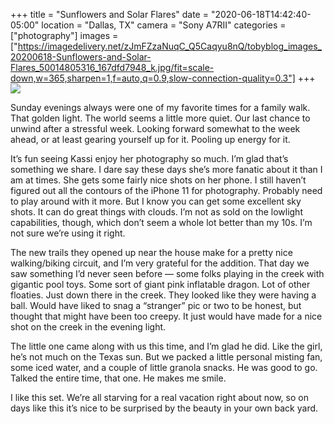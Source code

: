 +++
title = "Sunflowers and Solar Flares"
date = "2020-06-18T14:42:40-05:00"
location = "Dallas, TX"
camera = "Sony A7RII"
categories = ["photography"]
images = ["https://imagedelivery.net/zJmFZzaNuqC_Q5Caqyu8nQ/tobyblog_images_20200618-Sunflowers-and-Solar-Flares_50014805316_167dfd7948_k.jpg/fit=scale-down,w=365,sharpen=1,f=auto,q=0.9,slow-connection-quality=0.3"]
+++
![](https://imagedelivery.net/zJmFZzaNuqC_Q5Caqyu8nQ/tobyblog_images_20200618-Sunflowers-and-Solar-Flares_50014805316_167dfd7948_k.jpg/fit=scale-down,w=780,sharpen=1,f=auto,q=0.9,slow-connection-quality=0.3) 
<!--more-->
Sunday evenings always were one of my favorite times for a family walk. That golden light. The world seems a little more quiet. Our last chance to unwind after a stressful week. Looking forward somewhat to the week ahead, or at least gearing yourself up for it. Pooling up energy for it.

It’s fun seeing Kassi enjoy her photography so much. I’m glad that’s something we share. I dare say these days she’s more fanatic about it than I am at times. She gets some fairly nice shots on her phone. I still haven’t figured out all the contours of the iPhone 11 for photography. Probably need to play around with it more. But I know you can get some excellent sky shots. It can do great things with clouds. I’m not as sold on the lowlight capabilities, though, which don’t seem a whole lot better than my 10s. I’m not sure we’re using it right.

The new trails they opened up near the house make for a pretty nice walking/biking circuit, and I’m very grateful for the addition. That day we saw something I’d never seen before — some folks playing in the creek with gigantic pool toys. Some sort of giant pink inflatable dragon. Lot of other floaties. Just down there in the creek. They looked like they were having a ball. Would have liked to snag a “stranger” pic or two to be honest, but thought that might have been too creepy. It just would have made for a nice shot on the creek in the evening light.

The little one came along with us this time, and I’m glad he did. Like the girl, he’s not much on the Texas sun. But we packed a little personal misting fan, some iced water, and a couple of little granola snacks. He was good to go. Talked the entire time, that one. He makes me smile.

I like this set. We’re all starving for a real vacation right about now, so on days like this it’s nice to be surprised by the beauty in your own back yard.

<div id="mygallery">
		<a class="swipebox" href="https://imagedelivery.net/zJmFZzaNuqC_Q5Caqyu8nQ/tobyblog_images_20200618-Sunflowers-and-Solar-Flares_50014275863_95f58784b9_k.jpg/fit=scale-down,w=1024,sharpen=1,f=auto,q=0.9,slow-connection-quality=0.3">
			    <img alt="" src="https://imagedelivery.net/zJmFZzaNuqC_Q5Caqyu8nQ/tobyblog_images_20200618-Sunflowers-and-Solar-Flares_50014275863_95f58784b9_k.jpg/fit=scale-down,w=365,sharpen=1,f=auto,q=0.9,slow-connection-quality=0.3"></a>
		<a class="swipebox" href="https://imagedelivery.net/zJmFZzaNuqC_Q5Caqyu8nQ/tobyblog_images_20200618-Sunflowers-and-Solar-Flares_50014806056_b2ee65432f_k.jpg/fit=scale-down,w=1024,sharpen=1,f=auto,q=0.9,slow-connection-quality=0.3">
			    <img alt="" src="https://imagedelivery.net/zJmFZzaNuqC_Q5Caqyu8nQ/tobyblog_images_20200618-Sunflowers-and-Solar-Flares_50014806056_b2ee65432f_k.jpg/fit=scale-down,w=365,sharpen=1,f=auto,q=0.9,slow-connection-quality=0.3"></a>
		<a class="swipebox" href="https://imagedelivery.net/zJmFZzaNuqC_Q5Caqyu8nQ/tobyblog_images_20200618-Sunflowers-and-Solar-Flares_50014806226_048c42ed0a_k.jpg/fit=scale-down,w=1024,sharpen=1,f=auto,q=0.9,slow-connection-quality=0.3">
			    <img alt="" src="https://imagedelivery.net/zJmFZzaNuqC_Q5Caqyu8nQ/tobyblog_images_20200618-Sunflowers-and-Solar-Flares_50014806226_048c42ed0a_k.jpg/fit=scale-down,w=365,sharpen=1,f=auto,q=0.9,slow-connection-quality=0.3"></a>
		<a class="swipebox" href="https://imagedelivery.net/zJmFZzaNuqC_Q5Caqyu8nQ/tobyblog_images_20200618-Sunflowers-and-Solar-Flares_50014276158_8257646f75_k.jpg/fit=scale-down,w=1024,sharpen=1,f=auto,q=0.9,slow-connection-quality=0.3">
			    <img alt="" src="https://imagedelivery.net/zJmFZzaNuqC_Q5Caqyu8nQ/tobyblog_images_20200618-Sunflowers-and-Solar-Flares_50014276158_8257646f75_k.jpg/fit=scale-down,w=365,sharpen=1,f=auto,q=0.9,slow-connection-quality=0.3"></a>
		<a class="swipebox" href="https://imagedelivery.net/zJmFZzaNuqC_Q5Caqyu8nQ/tobyblog_images_20200618-Sunflowers-and-Solar-Flares_50014276003_dba37a54dc_k.jpg/fit=scale-down,w=1024,sharpen=1,f=auto,q=0.9,slow-connection-quality=0.3">
			    <img alt="" src="https://imagedelivery.net/zJmFZzaNuqC_Q5Caqyu8nQ/tobyblog_images_20200618-Sunflowers-and-Solar-Flares_50014276003_dba37a54dc_k.jpg/fit=scale-down,w=365,sharpen=1,f=auto,q=0.9,slow-connection-quality=0.3"></a>
		<a class="swipebox" href="https://imagedelivery.net/zJmFZzaNuqC_Q5Caqyu8nQ/tobyblog_images_20200618-Sunflowers-and-Solar-Flares_50014805956_f08c965505_k.jpg/fit=scale-down,w=1024,sharpen=1,f=auto,q=0.9,slow-connection-quality=0.3">
			    <img alt="" src="https://imagedelivery.net/zJmFZzaNuqC_Q5Caqyu8nQ/tobyblog_images_20200618-Sunflowers-and-Solar-Flares_50014805956_f08c965505_k.jpg/fit=scale-down,w=365,sharpen=1,f=auto,q=0.9,slow-connection-quality=0.3"></a>
		<a class="swipebox" href="https://imagedelivery.net/zJmFZzaNuqC_Q5Caqyu8nQ/tobyblog_images_20200618-Sunflowers-and-Solar-Flares_50014805871_ee6cf7ebc4_k.jpg/fit=scale-down,w=1024,sharpen=1,f=auto,q=0.9,slow-connection-quality=0.3">
			    <img alt="" src="https://imagedelivery.net/zJmFZzaNuqC_Q5Caqyu8nQ/tobyblog_images_20200618-Sunflowers-and-Solar-Flares_50014805871_ee6cf7ebc4_k.jpg/fit=scale-down,w=365,sharpen=1,f=auto,q=0.9,slow-connection-quality=0.3"></a>
		<a class="swipebox" href="https://imagedelivery.net/zJmFZzaNuqC_Q5Caqyu8nQ/tobyblog_images_20200618-Sunflowers-and-Solar-Flares_50014805446_fb6dd16610_k.jpg/fit=scale-down,w=1024,sharpen=1,f=auto,q=0.9,slow-connection-quality=0.3">
			    <img alt="" src="https://imagedelivery.net/zJmFZzaNuqC_Q5Caqyu8nQ/tobyblog_images_20200618-Sunflowers-and-Solar-Flares_50014805446_fb6dd16610_k.jpg/fit=scale-down,w=365,sharpen=1,f=auto,q=0.9,slow-connection-quality=0.3"></a>
		<a class="swipebox" href="https://imagedelivery.net/zJmFZzaNuqC_Q5Caqyu8nQ/tobyblog_images_20200618-Sunflowers-and-Solar-Flares_50014806711_39d7f97bd5_k.jpg/fit=scale-down,w=1024,sharpen=1,f=auto,q=0.9,slow-connection-quality=0.3">
			    <img alt="" src="https://imagedelivery.net/zJmFZzaNuqC_Q5Caqyu8nQ/tobyblog_images_20200618-Sunflowers-and-Solar-Flares_50014806711_39d7f97bd5_k.jpg/fit=scale-down,w=365,sharpen=1,f=auto,q=0.9,slow-connection-quality=0.3"></a>
		<a class="swipebox" href="https://imagedelivery.net/zJmFZzaNuqC_Q5Caqyu8nQ/tobyblog_images_20200618-Sunflowers-and-Solar-Flares_50015067172_4196fb873c_k.jpg/fit=scale-down,w=1024,sharpen=1,f=auto,q=0.9,slow-connection-quality=0.3">
			    <img alt="" src="https://imagedelivery.net/zJmFZzaNuqC_Q5Caqyu8nQ/tobyblog_images_20200618-Sunflowers-and-Solar-Flares_50015067172_4196fb873c_k.jpg/fit=scale-down,w=365,sharpen=1,f=auto,q=0.9,slow-connection-quality=0.3"></a>
		<a class="swipebox" href="https://imagedelivery.net/zJmFZzaNuqC_Q5Caqyu8nQ/tobyblog_images_20200618-Sunflowers-and-Solar-Flares_50015067132_1181862fc0_k.jpg/fit=scale-down,w=1024,sharpen=1,f=auto,q=0.9,slow-connection-quality=0.3">
			    <img alt="" src="https://imagedelivery.net/zJmFZzaNuqC_Q5Caqyu8nQ/tobyblog_images_20200618-Sunflowers-and-Solar-Flares_50015067132_1181862fc0_k.jpg/fit=scale-down,w=365,sharpen=1,f=auto,q=0.9,slow-connection-quality=0.3"></a>
		<a class="swipebox" href="https://imagedelivery.net/zJmFZzaNuqC_Q5Caqyu8nQ/tobyblog_images_20200618-Sunflowers-and-Solar-Flares_50014805091_c811ebf23c_k.jpg/fit=scale-down,w=1024,sharpen=1,f=auto,q=0.9,slow-connection-quality=0.3">
			    <img alt="" src="https://imagedelivery.net/zJmFZzaNuqC_Q5Caqyu8nQ/tobyblog_images_20200618-Sunflowers-and-Solar-Flares_50014805091_c811ebf23c_k.jpg/fit=scale-down,w=365,sharpen=1,f=auto,q=0.9,slow-connection-quality=0.3"></a>
		<a class="swipebox" href="https://imagedelivery.net/zJmFZzaNuqC_Q5Caqyu8nQ/tobyblog_images_20200618-Sunflowers-and-Solar-Flares_50014806011_e2ad34285a_k.jpg/fit=scale-down,w=1024,sharpen=1,f=auto,q=0.9,slow-connection-quality=0.3">
			    <img alt="" src="https://imagedelivery.net/zJmFZzaNuqC_Q5Caqyu8nQ/tobyblog_images_20200618-Sunflowers-and-Solar-Flares_50014806011_e2ad34285a_k.jpg/fit=scale-down,w=365,sharpen=1,f=auto,q=0.9,slow-connection-quality=0.3"></a>
		<a class="swipebox" href="https://imagedelivery.net/zJmFZzaNuqC_Q5Caqyu8nQ/tobyblog_images_20200618-Sunflowers-and-Solar-Flares_50014805316_167dfd7948_k.jpg/fit=scale-down,w=1024,sharpen=1,f=auto,q=0.9,slow-connection-quality=0.3">
			    <img alt="" src="https://imagedelivery.net/zJmFZzaNuqC_Q5Caqyu8nQ/tobyblog_images_20200618-Sunflowers-and-Solar-Flares_50014805316_167dfd7948_k.jpg/fit=scale-down,w=365,sharpen=1,f=auto,q=0.9,slow-connection-quality=0.3"></a>
		<a class="swipebox" href="https://imagedelivery.net/zJmFZzaNuqC_Q5Caqyu8nQ/tobyblog_images_20200618-Sunflowers-and-Solar-Flares_50014275283_154d61de67_k.jpg/fit=scale-down,w=1024,sharpen=1,f=auto,q=0.9,slow-connection-quality=0.3">
			    <img alt="" src="https://imagedelivery.net/zJmFZzaNuqC_Q5Caqyu8nQ/tobyblog_images_20200618-Sunflowers-and-Solar-Flares_50014275283_154d61de67_k.jpg/fit=scale-down,w=365,sharpen=1,f=auto,q=0.9,slow-connection-quality=0.3"></a>
		<a class="swipebox" href="https://imagedelivery.net/zJmFZzaNuqC_Q5Caqyu8nQ/tobyblog_images_20200618-Sunflowers-and-Solar-Flares_50014275153_d6eaf35713_k.jpg/fit=scale-down,w=1024,sharpen=1,f=auto,q=0.9,slow-connection-quality=0.3">
			    <img alt="" src="https://imagedelivery.net/zJmFZzaNuqC_Q5Caqyu8nQ/tobyblog_images_20200618-Sunflowers-and-Solar-Flares_50014275153_d6eaf35713_k.jpg/fit=scale-down,w=365,sharpen=1,f=auto,q=0.9,slow-connection-quality=0.3"></a>
		<a class="swipebox" href="https://imagedelivery.net/zJmFZzaNuqC_Q5Caqyu8nQ/tobyblog_images_20200618-Sunflowers-and-Solar-Flares_50015066337_cf8b852f5d_k.jpg/fit=scale-down,w=1024,sharpen=1,f=auto,q=0.9,slow-connection-quality=0.3">
			    <img alt="" src="https://imagedelivery.net/zJmFZzaNuqC_Q5Caqyu8nQ/tobyblog_images_20200618-Sunflowers-and-Solar-Flares_50015066337_cf8b852f5d_k.jpg/fit=scale-down,w=365,sharpen=1,f=auto,q=0.9,slow-connection-quality=0.3"></a>
		<a class="swipebox" href="https://imagedelivery.net/zJmFZzaNuqC_Q5Caqyu8nQ/tobyblog_images_20200618-Sunflowers-and-Solar-Flares_50014276193_27d57d5fa2_k.jpg/fit=scale-down,w=1024,sharpen=1,f=auto,q=0.9,slow-connection-quality=0.3">
			    <img alt="" src="https://imagedelivery.net/zJmFZzaNuqC_Q5Caqyu8nQ/tobyblog_images_20200618-Sunflowers-and-Solar-Flares_50014276193_27d57d5fa2_k.jpg/fit=scale-down,w=365,sharpen=1,f=auto,q=0.9,slow-connection-quality=0.3"></a>
		<a class="swipebox" href="https://imagedelivery.net/zJmFZzaNuqC_Q5Caqyu8nQ/tobyblog_images_20200618-Sunflowers-and-Solar-Flares_50014275918_adf13f7798_k.jpg/fit=scale-down,w=1024,sharpen=1,f=auto,q=0.9,slow-connection-quality=0.3">
			    <img alt="" src="https://imagedelivery.net/zJmFZzaNuqC_Q5Caqyu8nQ/tobyblog_images_20200618-Sunflowers-and-Solar-Flares_50014275918_adf13f7798_k.jpg/fit=scale-down,w=365,sharpen=1,f=auto,q=0.9,slow-connection-quality=0.3"></a>
		<a class="swipebox" href="https://imagedelivery.net/zJmFZzaNuqC_Q5Caqyu8nQ/tobyblog_images_20200618-Sunflowers-and-Solar-Flares_50015067587_3fc1ba4202_k.jpg/fit=scale-down,w=1024,sharpen=1,f=auto,q=0.9,slow-connection-quality=0.3">
			    <img alt="" src="https://imagedelivery.net/zJmFZzaNuqC_Q5Caqyu8nQ/tobyblog_images_20200618-Sunflowers-and-Solar-Flares_50015067587_3fc1ba4202_k.jpg/fit=scale-down,w=365,sharpen=1,f=auto,q=0.9,slow-connection-quality=0.3"></a>
		<a class="swipebox" href="https://imagedelivery.net/zJmFZzaNuqC_Q5Caqyu8nQ/tobyblog_images_20200618-Sunflowers-and-Solar-Flares_50015066792_39cea0e373_k.jpg/fit=scale-down,w=1024,sharpen=1,f=auto,q=0.9,slow-connection-quality=0.3">
			    <img alt="" src="https://imagedelivery.net/zJmFZzaNuqC_Q5Caqyu8nQ/tobyblog_images_20200618-Sunflowers-and-Solar-Flares_50015066792_39cea0e373_k.jpg/fit=scale-down,w=365,sharpen=1,f=auto,q=0.9,slow-connection-quality=0.3"></a>
		<a class="swipebox" href="https://imagedelivery.net/zJmFZzaNuqC_Q5Caqyu8nQ/tobyblog_images_20200618-Sunflowers-and-Solar-Flares_50014806416_2fb7cd1055_k.jpg/fit=scale-down,w=1024,sharpen=1,f=auto,q=0.9,slow-connection-quality=0.3">
			    <img alt="" src="https://imagedelivery.net/zJmFZzaNuqC_Q5Caqyu8nQ/tobyblog_images_20200618-Sunflowers-and-Solar-Flares_50014806416_2fb7cd1055_k.jpg/fit=scale-down,w=365,sharpen=1,f=auto,q=0.9,slow-connection-quality=0.3"></a>
		<a class="swipebox" href="https://imagedelivery.net/zJmFZzaNuqC_Q5Caqyu8nQ/tobyblog_images_20200618-Sunflowers-and-Solar-Flares_50014806621_5b46c63881_k.jpg/fit=scale-down,w=1024,sharpen=1,f=auto,q=0.9,slow-connection-quality=0.3">
			    <img alt="" src="https://imagedelivery.net/zJmFZzaNuqC_Q5Caqyu8nQ/tobyblog_images_20200618-Sunflowers-and-Solar-Flares_50014806621_5b46c63881_k.jpg/fit=scale-down,w=365,sharpen=1,f=auto,q=0.9,slow-connection-quality=0.3"></a>
		<a class="swipebox" href="https://imagedelivery.net/zJmFZzaNuqC_Q5Caqyu8nQ/tobyblog_images_20200618-Sunflowers-and-Solar-Flares_50015066712_c0ceb5b877_k.jpg/fit=scale-down,w=1024,sharpen=1,f=auto,q=0.9,slow-connection-quality=0.3">
			    <img alt="" src="https://imagedelivery.net/zJmFZzaNuqC_Q5Caqyu8nQ/tobyblog_images_20200618-Sunflowers-and-Solar-Flares_50015066712_c0ceb5b877_k.jpg/fit=scale-down,w=365,sharpen=1,f=auto,q=0.9,slow-connection-quality=0.3"></a>
</div>

